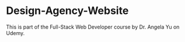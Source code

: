# Design-Agency-Website
This is part of the Full-Stack Web Developer course by Dr. Angela Yu on Udemy. 
